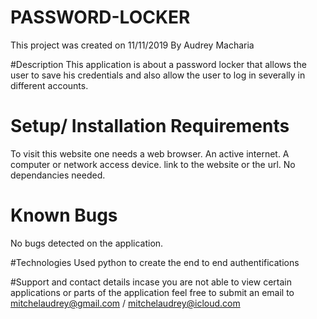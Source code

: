 # PASSWORD-LOCKER
This project was created on 11/11/2019
By Audrey Macharia

#Description
This application is about a password locker that allows the user to save his credentials and also allow the user to log in severally in different accounts.

# Setup/ Installation Requirements
 To visit this website one needs a web browser.
 An active internet.
 A computer or network access device.
 link to the website or the url.
 No dependancies needed.

# Known Bugs
No bugs detected on the application.

#Technologies Used
 python  to create the end to end authentifications

 #Support and contact details
 incase you are not able to view certain applications or parts of the application feel free to submit an email to mitchelaudrey@gmail.com / mitchelaudrey@icloud.com